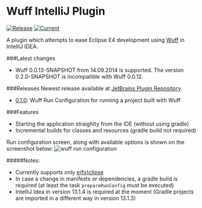Wuff IntelliJ Plugin
====================
[![Release](http://img.shields.io/badge/release-0.1.0-47b31f.svg)](https://github.com/mcmil/wuff-intellij-plugin/releases/latest)
[![Current](http://img.shields.io/badge/release-0.2.0--SNAPSHOT-47b31f.svg)](https://github.com/mcmil/wuff-intellij-plugin)

A plugin which attempts to ease Eclipse E4 development using [Wuff](https://github.com/akhikhl/wuff) in IntelliJ IDEA. 

###Latest changes
* Wuff 0.0.13-SNAPSHOT from 14.09.2014 is supported. The version 0.2.0-SNAPSHOT is incompatible with Wuff 0.0.12.

###Releases
Newest release available at [JetBrains Plugin Repository](http://plugins.jetbrains.com/plugin/7557?pr=).

* [0.1.0](https://github.com/mcmil/wuff-intellij-plugin/releases/tag/v0.1.0): Wuff Run Configuration for running a project built with Wuff 

###Features 
* Starting the application straighlty from the IDE (without using gradle)
* Incremental builds for classes and resources (gradle build not required)

Run configuration screen, along with available options is shown on the screenshot below:
![wuff run configuration](https://github.com/mcmil/wuff-intellij-plugin/blob/master/images/run_configuration_screenshot.png "Run configuration")


#####Notes:
* Currently supports only [e(fx)clipse](http://www.eclipse.org/efxclipse/index.html) 
* In case a change in manifests or dependencies, a gradle build is required (at least the task `prepareRunConfig` must be executed) 
* IntelliJ Idea in version 13.1.4 is required at the moment (Gradle projects are imported in a different way in version 13.1.3)

